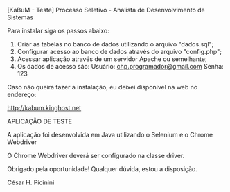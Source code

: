 [KaBuM - Teste] Processo Seletivo - Analista de Desenvolvimento de Sistemas

Para instalar siga os passos abaixo:

1. Criar as tabelas no banco de dados utilizando o arquivo "dados.sql";
2. Configurar acesso ao banco de dados através do arquivo "config.php";
3. Acessar aplicação através de um servidor Apache ou semelhante;
4. Os dados de acesso são:
  Usuário: chp.programador@gmail.com
  Senha: 123

Caso não queira fazer a instalação, eu deixei disponível na web no endereço:

http://kabum.kinghost.net


APLICAÇÃO DE TESTE

A aplicação foi desenvolvida em Java utilizando o Selenium e o Chrome Webdriver

O Chrome Webdriver deverá ser configurado na classe driver.


Obrigado pela oportunidade!
Qualquer dúvida, estou a disposição.

César H. Picinini
